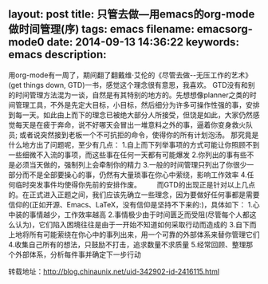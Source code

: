 layout: post
title: 只管去做—用emacs的org-mode做时间管理(序)
tags: emacs
filename: emacsorg-mode0
date: 2014-09-13 14:36:22
keywords: emacs
description:
---
用org-mode有一周了，期间翻了翻戴维·艾伦的《尽管去做--无压工作的艺术》(get things down, GTD)一书，感觉这个理念很有意思，我喜欢。<!--more-->
GTD没有和别的时间管理方法混为一谈，自然是有其特别的地方的。先想想像planner之类的时间管理工具，不外是先定大目标，小目标，然后细分为许多可操作性强的事，安排到每一天。如此由上而下的理念已被绝大部分人所接受，但饶是如此，大家仍然感觉每天是在疲于奔命，说不好哪天会冒出一堆意料之外的事，逼着你变身救火队员; 或者说突然接到老板一个不可抗拒的命令，使得你的所有计划泡汤。
那究竟是什么地方出了问题呢，至少有几点：
1.自上而下列举事项的方式可能让你照顾不到一些细微不入流的事项，而这些事在任何一天都有可能爆发
2.你列出的事有些不是必须当天做的，强制列上会牵制你的精力
3.一般的时间管理只列出了你很少一部分而不是全部要操心的事，仍然有大量琐事在你心中萦绕，影响工作效率
4.任何临时突发事件均使得你先前的安排作废。
　　而GTD的出现正是针对以上几点的。在正式进入正题之间，我们应该先确立一些理念，因为要做好任何事都是需要信仰的(正如开源、Emacs、LaTeX，没有信仰是坚持不下来的:)，具体如下：
1.心中装的事情越少，工作效率越高
2.事情极少由于时间匮乏而受阻(尽管每个人都这么认为)，它们陷入困境往往是由于一开始不知道如何采取行动而造成的
3.自下而上地将所有可能萦绕在你心中的事列出来，用一个可靠的外部体系来替你管理它们
4.收集自己所有的想法，只鼓励不打击，追求数量不求质量
5.经常回顾、整理那个外部体系，分析每件事并确定下一步行动

转载地址：http://blog.chinaunix.net/uid-342902-id-2416115.html